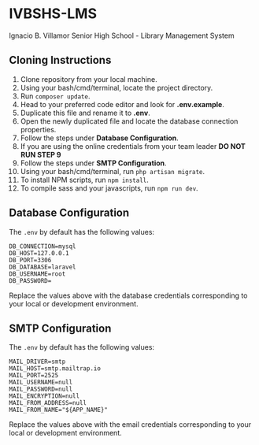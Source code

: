 # IVBSHS-LMS
Ignacio B. Villamor Senior High School - Library Management System

## Cloning Instructions
1. Clone repository from your local machine.
2. Using your bash/cmd/terminal, locate the project directory.
3. Run `composer update`.
4. Head to your preferred code editor and look for **.env.example**.
5. Duplicate this file and rename it to **.env**.
6. Open the newly duplicated file and locate the database connection properties.
7. Follow the steps under **Database Configuration**.
8. If you are using the online credentials from your team leader **DO NOT RUN STEP 9**
9. Follow the steps under **SMTP Configuration**.
10. Using your bash/cmd/terminal, run `php artisan migrate`.
11. To install NPM scripts, run `npm install`. 
12. To compile sass and your javascripts, run `npm run dev`.

## Database Configuration
The `.env` by default has the following values:

```
DB_CONNECTION=mysql
DB_HOST=127.0.0.1
DB_PORT=3306
DB_DATABASE=laravel
DB_USERNAME=root
DB_PASSWORD=

```

Replace the values above with the database credentials corresponding to your local or development environment. 

## SMTP Configuration
The `.env` by default has the following values:

```
MAIL_DRIVER=smtp
MAIL_HOST=smtp.mailtrap.io
MAIL_PORT=2525
MAIL_USERNAME=null
MAIL_PASSWORD=null
MAIL_ENCRYPTION=null
MAIL_FROM_ADDRESS=null
MAIL_FROM_NAME="${APP_NAME}"

```

Replace the values above with the email credentials corresponding to your local or development environment. 
